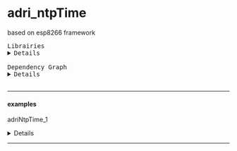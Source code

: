 # adri_ntpTime

based on esp8266 framework

<pre>
Librairies
<details>
adri_ntpTime                    = https://github.com/AdriLighting/adri_ntpTime

esp8266/arduino                 = https://github.com/esp8266/Arduino/tree/master/libraries

TimeLib                         = https://github.com/PaulStoffregen/Time
</details>
Dependency Graph
<details>
|-- [adri_ntpTime] 1.0.0
|   |-- [ESP8266WiFi] 1.0
|   |-- [TimeLib] 1.6</details>
</pre>

<hr>

#### examples

adriNtpTime_1
<details>
platformio.ini
<details>
<pre>
[env:nodemcuv2]
platform=espressif8266
board=nodemcuv2
framework=arduino
lib_ignore=
board_build.filesystem=littlefs
board_build.ldscript=eagle.flash.4m3m.ld
lib_extra_dirs= ${env.lib_extra_dirs}
upload_speed=921600
[platformio]
src_dir= ${env.src_dir}

</pre>
</details>
<pre>
Librairies
<details>
adri_ntpTime                    = https://github.com/AdriLighting/adri_ntpTime
adri_timer                      = https://github.com/AdriLighting/adri_timer
adri_wifiConnect                = https://github.com/AdriLighting/adri_wifiConnect
adri_tools_v2                   = https://github.com/AdriLighting/adri_tools_v2

esp8266/arduino                 = https://github.com/esp8266/Arduino/tree/master/libraries

TimeLib                         = https://github.com/PaulStoffregen/Time
</details>
Dependency Graph
<details>
|-- [adri_ntpTime] 1.0.0
|   |-- [TimeLib] 1.6
|   |-- [ESP8266WiFi] 1.0
|-- [adri_timer] 1.0.0
|-- [adri_wifiConnect] 1.0.0
|   |-- [ESP8266WebServer] 1.0
|   |   |-- [ESP8266WiFi] 1.0
|   |-- [ESP8266WiFi] 1.0
|   |-- [ESP8266mDNS] 1.2
|   |   |-- [ESP8266WiFi] 1.0
|   |-- [adri_tools_v2] 1.0.0
|   |   |-- [ESP8266WiFi] 1.0
|   |   |-- [LittleFS(esp8266)] 0.1.0
|   |-- [LittleFS(esp8266)] 0.1.0
|   |-- [adri_timer] 1.0.0
|-- [LittleFS(esp8266)] 0.1.0</details>
</pre>

</details>
<hr>